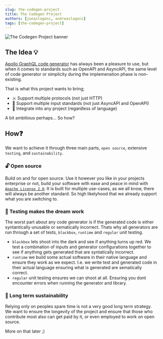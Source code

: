 ```yaml
---
slug: the-codegen-project
title: The Codegen Project
authors: [jonaslagoni, andreaslagoni]
tags: [the-codegen-project]
---
```


![The Codegen Project banner](/img/banner.webp)

## The Idea 💡
[Apollo GraphQL code generator](https://www.apollographql.com/tutorials/lift-off-part1/09-codegen) has always been a pleasure to use, but when it comes to standards such as OpenAPI and AsyncAPI, the same level of code generator or simplicity during the implemenation phase is non-existing.

That is what this project wants to bring;
- ⚔️ Support multiple protocols (not just HTTP)
- 📖 Support multiple input standards (not just AsyncAPI and OpenAPI)
- 🔧 Integrate into any project (regardless of language)

A bit ambitious perhaps... So how?
<!-- truncate -->

## How❓
We want to achieve it through three main parts, `open source`, extensive `testing`, and `sustainability`.

### 🔓 Open source
Build on and for open source. Use it however you like in your projects enterprise or not, build your software with ease and peace in mind with [`Apache License 2.0`](https://github.com/the-codegen-project/cli/blob/main/LICENSE). It is built for multiple use-cases, as we all know, there will always be another standard. So high likelyhood that we already support what you are switching to.

### 🔎 Testing makes the dream work
The worst part about any code generator is if the generated code is either syntantically unusable or sematically incorrect. Thats why all generators are run through a set of tests, `blackbox`, `runtime` and `regular` unit testing. 

- `blackbox` lets shoot into the dark and see if anything turns up red. We test a combination of inputs and generator configurations together to see if anything gets generated that are syntatically incorrect.
- `runtime` we build some actual software in their native language and ensure they work as we expect. I.e. we write test and generated code in their actual language ensuring what is generated are sematically correct. 
- `regular` unit testing ensures we can shoot at all. Ensuring you dont encounter errors when running the generator and library.

### 🔗 Long term sustainability 
Relying only on peoples spare time is not a very good long term strategy. We want to ensure the longevity of the project and ensure that those who contribute most also can get paid by it, or even employed to work on open source.

More on that later ;)

